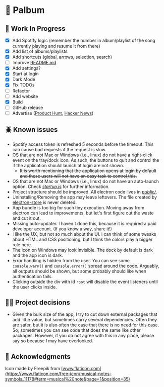 # :musical_note: Palbum

## :construction: Work In Progress
 - [x] Add Spotify logic (remember the number in album/playlist of the song currently playing and resume it from there) 
 - [x] Add list of albums/playlists
 - [x] Add shortcuts (global, arrows, selection, search)
 - [ ] Improve [README.md](README.md)
 - [x] Add settings?
 - [x] Start at login
 - [x] Dark Mode
 - [x] Fix TODOs
 - [ ] Refactor
 - [ ] Add website
 - [x] Build
 - [ ] GitHub release
 - [ ] Advertise ([Product Hunt](https://www.producthunt.com), [Hacker News](https://news.ycombinator.com))

## :beetle: Known issues
 - Spotify access token is refreshed 5 seconds before the timeout. This can cause bad requests if the request is slow.
 - OS that are not Mac or Windows (i.e., linux) do not have a right-click event on the tray/dock icon. As such, the buttons to quit and control the if the application should launch at login are not shown.
   - ~~It is worth mentioning that the application opens at login by default and these users will not have an easy task to control this.~~
 - OS that are not Mac or Windows (i.e., linux) do not have an auto-launch option. Check [_startup.js_](public/startup.js) for further information.
 - Project structure should be improved. All electron code lives in [_public/_](public).
 - Uninstalling/Removing the app may leave leftovers. The file created by [electron-store](https://www.npmjs.com/package/electron-store) is never deleted.
 - App bundle is too big for such tiny execution. Moving away from electron can lead to improvements, but let's first figure out the waste and cut it out.
 - Missing auto-updater. I haven't done this, because it is required a paid developer account. (If you know a way, share it!)
 - I like the UX, but not so much about the UI. I can think of some tweaks about HTML and CSS positioning, but I think the colors play a bigger role here.
 - The icon on Windows may look invisible. The dock by default is dark and the app icon is dark.
 - Error handling is hidden from the user. You can see some `console.warn()` and `console.error()` spread around the code. Arguably, all outputs should be shown, but some probably should like when authentication fails.
 - Clicking outside the div with id `root` will disable the event listeners until the user clicks inside.

## :man_technologist: Project decisions
 - Given the bulk size of the app, I try to cut down external packages that add little value, but sometimes carry several dependencies. Often they are safer, but it is also often the case that there is no need for this case. So, sometimes you can see code that does the same like other packages. However, if you do not agree with this in any place, please say so because I may have overlooked.

## :raised_hands: Acknowledgments

Icon made by Freepik from [www.flaticon.com](https://www.flaticon.com/free-icon/musical-notes-symbols_11178#term=musical%20note&page=1&position=35)
